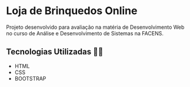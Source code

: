 # Loja de Brinquedos Online 

Projeto desenvolvido para avaliação na matéria de Desenvolvimento Web no curso de Análise e Desenvolvimento de Sistemas na FACENS.

## Tecnologias Utilizadas :woman_technologist:

- HTML 
- CSS 
- BOOTSTRAP

